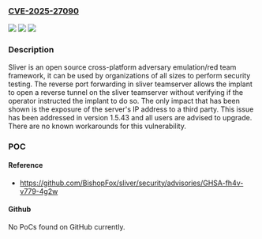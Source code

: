 ### [CVE-2025-27090](https://cve.mitre.org/cgi-bin/cvename.cgi?name=CVE-2025-27090)
![](https://img.shields.io/static/v1?label=Product&message=sliver&color=blue)
![](https://img.shields.io/static/v1?label=Version&message=%3D%20%3E%3D%201.5.26%2C%20%3C%201.5.43%20&color=brighgreen)
![](https://img.shields.io/static/v1?label=Vulnerability&message=CWE-918%3A%20Server-Side%20Request%20Forgery%20(SSRF)&color=brighgreen)

### Description

Sliver is an open source cross-platform adversary emulation/red team framework, it can be used by organizations of all sizes to perform security testing. The reverse port forwarding in sliver teamserver allows the implant to open a reverse tunnel on the sliver teamserver without verifying if the operator instructed the implant to do so. The only impact that has been shown is the exposure of the server's IP address to a third party. This issue has been addressed in version 1.5.43 and all users are advised to upgrade. There are no known workarounds for this vulnerability.

### POC

#### Reference
- https://github.com/BishopFox/sliver/security/advisories/GHSA-fh4v-v779-4g2w

#### Github
No PoCs found on GitHub currently.

